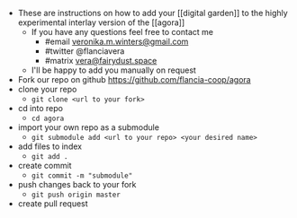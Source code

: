 - These are instructions on how to add your [[digital garden]] to the highly experimental interlay version of the [[agora]]
	- If you have any questions feel free to contact me
		- #email veronika.m.winters@gmail.com
		- #twitter @flanciavera
		- #matrix vera@fairydust.space
	- I'll be happy to add you manually on request
- Fork our repo on github https://github.com/flancia-coop/agora
- clone your repo
	- `git clone <url to your fork>`
- cd into repo
	- `cd agora`
- import your own repo as a submodule
	- `git submodule add <url to your repo> <your desired name>`
- add files to index
	- `git add .`
- create commit
	- `git commit -m "submodule"`
- push changes back to your fork
	- `git push origin master`
- create pull request